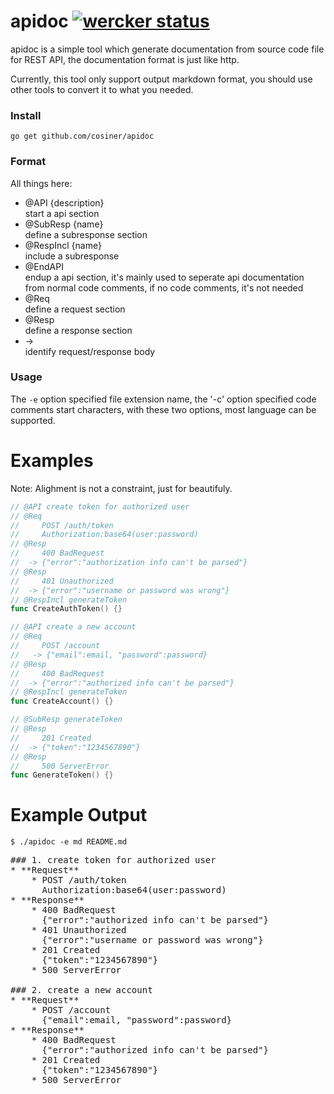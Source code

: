 # apidoc [![wercker status](https://app.wercker.com/status/0adb8589aef3c6eb84a15be7a3ad08e8/s "wercker status")](https://app.wercker.com/project/bykey/0adb8589aef3c6eb84a15be7a3ad08e8)
apidoc is a simple tool which generate documentation from source code file for REST API, the documentation format is just like http.

Currently, this tool only support output markdown format, you should use other tools to convert it to what you needed.

### Install
`go get github.com/cosiner/apidoc`

### Format
All things here:
* @API {description}             
  start a api section
* @SubResp {name}     
   define a subresponse section
* @RespIncl {name}  
   include a subresponse
* @EndAPI     
   endup a api section, it's mainly used to seperate api documentation from 
   normal code comments, if no code comments, it's not needed  
* @Req  
   define a request section
* @Resp  
   define a response section
* ->  
   identify request/response body

### Usage
The `-e` option specified file extension name,
the '-c' option specified code comments start characters,
with these two options, most language can be supported.

# Examples
Note: Alighment is not a constraint, just for beautifuly.

```Go
// @API create token for authorized user
// @Req
//     POST /auth/token
//     Authorization:base64(user:password)
// @Resp
//     400 BadRequest
//  -> {"error":"authorization info can't be parsed"}
// @Resp
//     401 Unauthorized
//  -> {"error":"username or password was wrong"}
// @RespIncl generateToken
func CreateAuthToken() {}

// @API create a new account
// @Req
//     POST /account
//   -> {"email":email, "password":password}
// @Resp
//     400 BadRequest
//  -> {"error":"authorized info can't be parsed"}
// @RespIncl generateToken
func CreateAccount() {}

// @SubResp generateToken
// @Resp
//     201 Created
//  -> {"token":"1234567890"}
// @Resp
//     500 ServerError
func GenerateToken() {}
```

# Example Output
```Sh
$ ./apidoc -e md README.md
```
<pre>
### 1. create token for authorized user
* **Request**
    * POST /auth/token  
      Authorization:base64(user:password)  
* **Response**
    * 400 BadRequest  
      {"error":"authorized info can't be parsed"}  
    * 401 Unauthorized  
      {"error":"username or password was wrong"}  
    * 201 Created  
      {"token":"1234567890"}  
    * 500 ServerError  

### 2. create a new account
* **Request**
    * POST /account  
      {"email":email, "password":password}  
* **Response**
    * 400 BadRequest  
      {"error":"authorized info can't be parsed"}  
    * 201 Created  
      {"token":"1234567890"}  
    * 500 ServerError
</pre>

